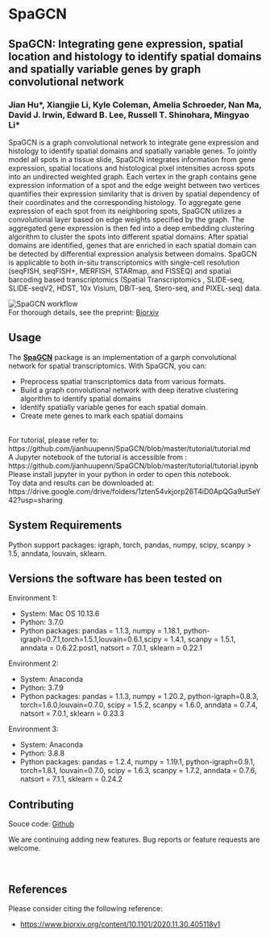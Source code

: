 # SpaGCN

## SpaGCN: Integrating gene expression, spatial location and histology to identify spatial domains and spatially variable genes by graph convolutional network


### Jian Hu*, Xiangjie Li, Kyle Coleman, Amelia Schroeder, Nan Ma, David J. Irwin, Edward B. Lee, Russell T. Shinohara, Mingyao Li*

SpaGCN is a graph convolutional network to integrate gene expression and histology to identify spatial domains and spatially variable genes. To jointly model all spots in a tissue slide, SpaGCN integrates information from gene expression, spatial locations and histological pixel intensities across spots into an undirected weighted graph. Each vertex in the graph contains gene expression information of a spot and the edge weight between two vertices quantifies their expression similarity that is driven by spatial dependency of their coordinates and the corresponding histology. To aggregate gene expression of each spot from its neighboring spots, SpaGCN utilizes a convolutional layer based on edge weights specified by the graph. The aggregated gene expression is then fed into a deep embedding clustering algorithm to cluster the spots into different spatial domains. After spatial domains are identified, genes that are enriched in each spatial domain can be detected by differential expression analysis between domains. SpaGCN is applicable to both in-situ transcriptomics with single-cell resolution (seqFISH, seqFISH+, MERFISH, STARmap, and FISSEQ) and spatial barcoding based transcriptomics (Spatial Transcriptomics , SLIDE-seq, SLIDE-seqV2, HDST, 10x Visium, DBiT-seq, Stero-seq, and PIXEL-seq) data. 

![SpaGCN workflow](docs/asserts/images/workflow.jpg)
<br>
For thorough details, see the preprint: [Biorxiv](https://www.biorxiv.org/content/10.1101/2020.11.30.405118v1)
<br>

## Usage

The [**SpaGCN**](https://github.com/jianhuupenn/SpaGCN) package is an implementation of a garph convolutional network for spatial transcriptomics. With SpaGCN, you can:

- Preprocess spatial transcriptomics data from various formats.
- Build a graph convolutional network with deep iterative clustering algorithm to identify spatial domains
- identify spatially variable genes for each spatial domain.
- Create mete genes to mark each spatial domains

<br>
For tutorial, please refer to: https://github.com/jianhuupenn/SpaGCN/blob/master/tutorial/tutorial.md
<br>
A Jupyter notebook of the tutorial is accessible from : https://github.com/jianhuupenn/SpaGCN/blob/master/tutorial/tutorial.ipynb
<br>
Please install jupyter in your python in order to open this notebook.
<br>
Toy data and results can be downloaded at: https://drive.google.com/drive/folders/1zten54vkjorp26T4iD0ApQGa9ut5eY42?usp=sharing

## System Requirements
Python support packages: igraph, torch, pandas, numpy, scipy, scanpy > 1.5, anndata, louvain, sklearn.

## Versions the software has been tested on
Environment 1:
- System: Mac OS 10.13.6
- Python: 3.7.0
- Python packages: pandas = 1.1.3, numpy = 1.18.1, python-igraph=0.7.1,torch=1.5.1,louvain=0.6.1,scipy = 1.4.1, scanpy = 1.5.1, anndata = 0.6.22.post1, natsort = 7.0.1, sklearn = 0.22.1

Environment 2:
- System: Anaconda
- Python: 3.7.9
- Python packages: pandas = 1.1.3, numpy = 1.20.2, python-igraph=0.8.3, torch=1.6.0,louvain=0.7.0, scipy = 1.5.2, scanpy = 1.6.0, anndata = 0.7.4, natsort = 7.0.1, sklearn = 0.23.3

Environment 3:
- System: Anaconda
- Python: 3.8.8
- Python packages: pandas = 1.2.4, numpy = 1.19.1, python-igraph=0.9.1, torch=1.8.1, louvain=0.7.0, scipy = 1.6.3, scanpy = 1.7.2, anndata = 0.7.6, natsort = 7.1.1, sklearn = 0.24.2


## Contributing

Souce code: [Github](https://github.com/jianhuupenn/SpaGCN)  

We are continuing adding new features. Bug reports or feature requests are welcome.

<br>


## References

Please consider citing the following reference:

- https://www.biorxiv.org/content/10.1101/2020.11.30.405118v1

<br>
